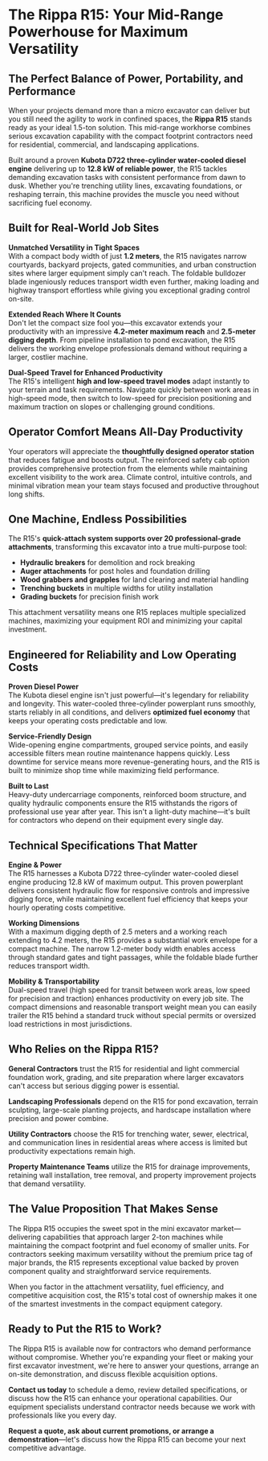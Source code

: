 # The Rippa R15: Your Mid-Range Powerhouse for Maximum Versatility

## The Perfect Balance of Power, Portability, and Performance

When your projects demand more than a micro excavator can deliver but you still need the agility to work in confined spaces, the **Rippa R15** stands ready as your ideal 1.5-ton solution. This mid-range workhorse combines serious excavation capability with the compact footprint contractors need for residential, commercial, and landscaping applications.

Built around a proven **Kubota D722 three-cylinder water-cooled diesel engine** delivering up to **12.8 kW of reliable power**, the R15 tackles demanding excavation tasks with consistent performance from dawn to dusk. Whether you're trenching utility lines, excavating foundations, or reshaping terrain, this machine provides the muscle you need without sacrificing fuel economy.

## Built for Real-World Job Sites

**Unmatched Versatility in Tight Spaces**  
With a compact body width of just **1.2 meters**, the R15 navigates narrow courtyards, backyard projects, gated communities, and urban construction sites where larger equipment simply can't reach. The foldable bulldozer blade ingeniously reduces transport width even further, making loading and highway transport effortless while giving you exceptional grading control on-site.

**Extended Reach Where It Counts**  
Don't let the compact size fool you—this excavator extends your productivity with an impressive **4.2-meter maximum reach** and **2.5-meter digging depth**. From pipeline installation to pond excavation, the R15 delivers the working envelope professionals demand without requiring a larger, costlier machine.

**Dual-Speed Travel for Enhanced Productivity**  
The R15's intelligent **high and low-speed travel modes** adapt instantly to your terrain and task requirements. Navigate quickly between work areas in high-speed mode, then switch to low-speed for precision positioning and maximum traction on slopes or challenging ground conditions.

## Operator Comfort Means All-Day Productivity

Your operators will appreciate the **thoughtfully designed operator station** that reduces fatigue and boosts output. The reinforced safety cab option provides comprehensive protection from the elements while maintaining excellent visibility to the work area. Climate control, intuitive controls, and minimal vibration mean your team stays focused and productive throughout long shifts.

## One Machine, Endless Possibilities

The R15's **quick-attach system supports over 20 professional-grade attachments**, transforming this excavator into a true multi-purpose tool:

- **Hydraulic breakers** for demolition and rock breaking
- **Auger attachments** for post holes and foundation drilling  
- **Wood grabbers and grapples** for land clearing and material handling
- **Trenching buckets** in multiple widths for utility installation
- **Grading buckets** for precision finish work

This attachment versatility means one R15 replaces multiple specialized machines, maximizing your equipment ROI and minimizing your capital investment.

## Engineered for Reliability and Low Operating Costs

**Proven Diesel Power**  
The Kubota diesel engine isn't just powerful—it's legendary for reliability and longevity. This water-cooled three-cylinder powerplant runs smoothly, starts reliably in all conditions, and delivers **optimized fuel economy** that keeps your operating costs predictable and low.

**Service-Friendly Design**  
Wide-opening engine compartments, grouped service points, and easily accessible filters mean routine maintenance happens quickly. Less downtime for service means more revenue-generating hours, and the R15 is built to minimize shop time while maximizing field performance.

**Built to Last**  
Heavy-duty undercarriage components, reinforced boom structure, and quality hydraulic components ensure the R15 withstands the rigors of professional use year after year. This isn't a light-duty machine—it's built for contractors who depend on their equipment every single day.

## Technical Specifications That Matter

**Engine & Power**  
The R15 harnesses a Kubota D722 three-cylinder water-cooled diesel engine producing 12.8 kW of maximum output. This proven powerplant delivers consistent hydraulic flow for responsive controls and impressive digging force, while maintaining excellent fuel efficiency that keeps your hourly operating costs competitive.

**Working Dimensions**  
With a maximum digging depth of 2.5 meters and a working reach extending to 4.2 meters, the R15 provides a substantial work envelope for a compact machine. The narrow 1.2-meter body width enables access through standard gates and tight passages, while the foldable blade further reduces transport width.

**Mobility & Transportability**  
Dual-speed travel (high speed for transit between work areas, low speed for precision and traction) enhances productivity on every job site. The compact dimensions and reasonable transport weight mean you can easily trailer the R15 behind a standard truck without special permits or oversized load restrictions in most jurisdictions.

## Who Relies on the Rippa R15?

**General Contractors** trust the R15 for residential and light commercial foundation work, grading, and site preparation where larger excavators can't access but serious digging power is essential.

**Landscaping Professionals** depend on the R15 for pond excavation, terrain sculpting, large-scale planting projects, and hardscape installation where precision and power combine.

**Utility Contractors** choose the R15 for trenching water, sewer, electrical, and communication lines in residential areas where access is limited but productivity expectations remain high.

**Property Maintenance Teams** utilize the R15 for drainage improvements, retaining wall installation, tree removal, and property improvement projects that demand versatility.

## The Value Proposition That Makes Sense

The Rippa R15 occupies the sweet spot in the mini excavator market—delivering capabilities that approach larger 2-ton machines while maintaining the compact footprint and fuel economy of smaller units. For contractors seeking maximum versatility without the premium price tag of major brands, the R15 represents exceptional value backed by proven component quality and straightforward service requirements.

When you factor in the attachment versatility, fuel efficiency, and competitive acquisition cost, the R15's total cost of ownership makes it one of the smartest investments in the compact equipment category.

## Ready to Put the R15 to Work?

The Rippa R15 is available now for contractors who demand performance without compromise. Whether you're expanding your fleet or making your first excavator investment, we're here to answer your questions, arrange an on-site demonstration, and discuss flexible acquisition options.

**Contact us today** to schedule a demo, review detailed specifications, or discuss how the R15 can enhance your operational capabilities. Our equipment specialists understand contractor needs because we work with professionals like you every day.

**Request a quote, ask about current promotions, or arrange a demonstration**—let's discuss how the Rippa R15 can become your next competitive advantage.
